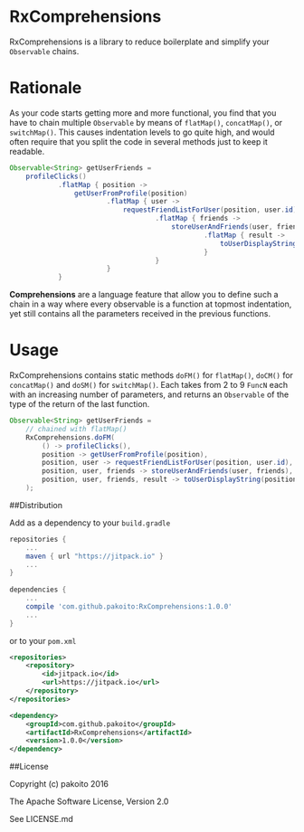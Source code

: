 # RxComprehensions

RxComprehensions is a library to reduce boilerplate and simplify your `Observable` chains.

# Rationale

As your code starts getting more and more functional, you find that you have to chain multiple `Observable` by means of `flatMap()`, `concatMap()`, or `switchMap()`. This causes indentation levels to go quite high, and would often require that you split the code in several methods just to keep it readable.

```java
Observable<String> getUserFriends =
    profileClicks()
            .flatMap { position ->
                getUserFromProfile(position)
                        .flatMap { user ->
                            requestFriendListForUser(position, user.id)
                                    .flatMap { friends ->
                                        storeUserAndFriends(user, friends)
                                                .flatMap { result ->
                                                    toUserDisplayString(position, user, friends, result)
                                                }
                                    }
                        }
            }
```

**Comprehensions** are a language feature that allow you to define such a chain in a way where every observable is a function at topmost indentation, yet still contains all the parameters received in the previous functions.

# Usage

RxComprehensions contains static methods `doFM()` for `flatMap()`, `doCM()` for `concatMap()` and `doSM()` for `switchMap()`. Each takes from 2 to 9 `FuncN` each with an increasing number of parameters, and returns an `Observable` of the type of the return of the last function.

```java
Observable<String> getUserFriends =
    // chained with flatMap()
    RxComprehensions.doFM(
        () -> profileClicks(),
        position -> getUserFromProfile(position),
        position, user -> requestFriendListForUser(position, user.id),
        position, user, friends -> storeUserAndFriends(user, friends),
        position, user, friends, result -> toUserDisplayString(position, user, friends, result)
    );
```

##Distribution

Add as a dependency to your `build.gradle`
```groovy
repositories {
    ...
    maven { url "https://jitpack.io" }
    ...
}
    
dependencies {
    ...
    compile 'com.github.pakoito:RxComprehensions:1.0.0'
    ...
}
```
or to your `pom.xml`

```xml
<repositories>
    <repository>
        <id>jitpack.io</id>
        <url>https://jitpack.io</url>
    </repository>
</repositories>

<dependency>
    <groupId>com.github.pakoito</groupId>
    <artifactId>RxComprehensions</artifactId>
    <version>1.0.0</version>
</dependency>
```

##License

Copyright (c) pakoito 2016

The Apache Software License, Version 2.0

See LICENSE.md
